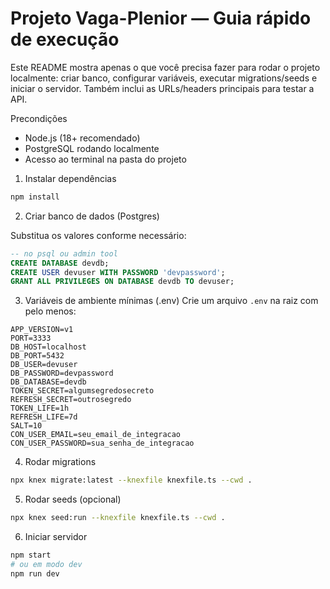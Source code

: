 # Projeto Vaga-Plenior — Guia rápido de execução

Este README mostra apenas o que você precisa fazer para rodar o projeto localmente: criar banco, configurar variáveis, executar migrations/seeds e iniciar o servidor. Também inclui as URLs/headers principais para testar a API.

Precondições
- Node.js (18+ recomendado)
- PostgreSQL rodando localmente
- Acesso ao terminal na pasta do projeto

1) Instalar dependências

```bash
npm install
```

2) Criar banco de dados (Postgres)

Substitua os valores conforme necessário:
```sql
-- no psql ou admin tool
CREATE DATABASE devdb;
CREATE USER devuser WITH PASSWORD 'devpassword';
GRANT ALL PRIVILEGES ON DATABASE devdb TO devuser;
```

3) Variáveis de ambiente mínimas (.env)
Crie um arquivo `.env` na raiz com pelo menos:
```
APP_VERSION=v1
PORT=3333
DB_HOST=localhost
DB_PORT=5432
DB_USER=devuser
DB_PASSWORD=devpassword
DB_DATABASE=devdb
TOKEN_SECRET=algumsegredosecreto
REFRESH_SECRET=outrosegredo
TOKEN_LIFE=1h
REFRESH_LIFE=7d
SALT=10
CON_USER_EMAIL=seu_email_de_integracao
CON_USER_PASSWORD=sua_senha_de_integracao
```

4) Rodar migrations

```bash
npx knex migrate:latest --knexfile knexfile.ts --cwd .
```

5) Rodar seeds (opcional)

```bash
npx knex seed:run --knexfile knexfile.ts --cwd .
```

6) Iniciar servidor

```bash
npm start
# ou em modo dev
npm run dev
```